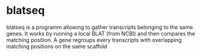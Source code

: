 # blatseq
blatseq is a programm allowing to gather transcripts belonging to the same genes.
It works by running a local BLAT (from NCBI) and then compares the matching position. A gene regroups every transcripts with overlapping matching positions on the same scaffold
